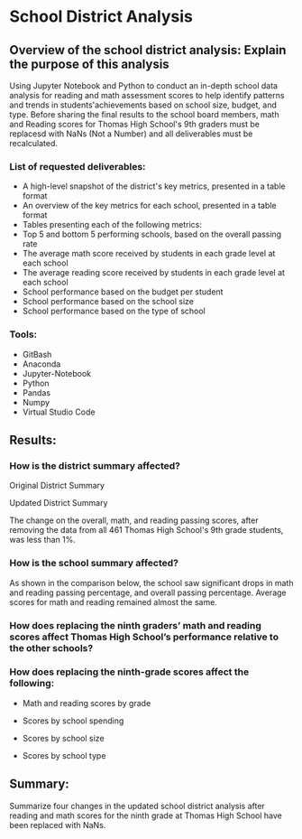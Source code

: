 # School District Analysis

## Overview of the school district analysis: Explain the purpose of this analysis
Using Jupyter Notebook and Python to conduct an in-depth school data analysis for reading and math assessment scores to help identify patterns and trends in students'achievements based on school size, budget, and type. Before sharing the final results to the school board members, math and Reading scores for Thomas High School's 9th graders must be replacesd with NaNs (Not a Number) and all deliverables must be recalculated.

### List of requested deliverables:
- A high-level snapshot of the district's key metrics, presented in a table format
- An overview of the key metrics for each school, presented in a table format
- Tables presenting each of the following metrics:
- Top 5 and bottom 5 performing schools, based on the overall passing rate
- The average math score received by students in each grade level at each school
- The average reading score received by students in each grade level at each school
- School performance based on the budget per student
- School performance based on the school size 
- School performance based on the type of school

### Tools:
- GitBash
- Anaconda
- Jupyter-Notebook
- Python
- Pandas
- Numpy
- Virtual Studio Code



## Results: 

### How is the district summary affected?

Original District Summary


Updated District Summary


The change on the overall, math, and reading passing scores, after removing the data from all 461 Thomas High School's 9th grade students, was less than 1%. 


### How is the school summary affected?

As shown in the comparison below, the school saw significant drops in math and reading passing percentage, and overall passing percentage. Average scores for math and reading remained almost the same.

### How does replacing the ninth graders’ math and reading scores affect Thomas High School’s performance relative to the other schools?

### How does replacing the ninth-grade scores affect the following:
- Math and reading scores by grade

- Scores by school spending
- Scores by school size
- Scores by school type



## Summary: 
Summarize four changes in the updated school district analysis after reading and math scores for the ninth grade at Thomas High School have been replaced with NaNs.